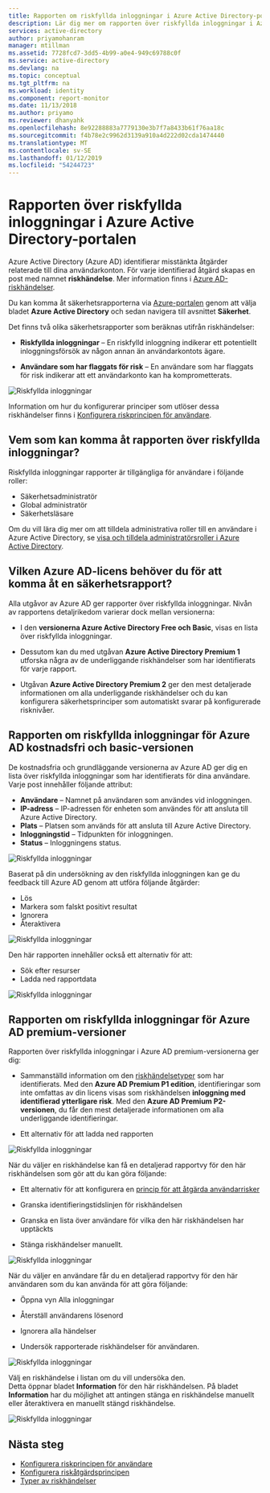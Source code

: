 ```yaml
---
title: Rapporten om riskfyllda inloggningar i Azure Active Directory-portalen | Microsoft Docs
description: Lär dig mer om rapporten över riskfyllda inloggningar i Azure Active Directory-portalen
services: active-directory
author: priyamohanram
manager: mtillman
ms.assetid: 7728fcd7-3dd5-4b99-a0e4-949c69788c0f
ms.service: active-directory
ms.devlang: na
ms.topic: conceptual
ms.tgt_pltfrm: na
ms.workload: identity
ms.component: report-monitor
ms.date: 11/13/2018
ms.author: priyamo
ms.reviewer: dhanyahk
ms.openlocfilehash: 8e92288883a7779130e3b7f7a8433b61f76aa18c
ms.sourcegitcommit: f4b78e2c9962d3139a910a4d222d02cda1474440
ms.translationtype: MT
ms.contentlocale: sv-SE
ms.lasthandoff: 01/12/2019
ms.locfileid: "54244723"
---
```

# <a name="risky-sign-ins-report-in-the-azure-active-directory-portal"></a>Rapporten över riskfyllda inloggningar i Azure Active Directory-portalen

Azure Active Directory (Azure AD) identifierar misstänkta åtgärder relaterade till dina användarkonton. För varje identifierad åtgärd skapas en post med namnet **riskhändelse**. Mer information finns i [Azure AD-riskhändelser](concept-risk-events.md). 

Du kan komma åt säkerhetsrapporterna via [Azure-portalen](https://portal.azure.com) genom att välja bladet **Azure Active Directory** och sedan navigera till avsnittet **Säkerhet**. 

Det finns två olika säkerhetsrapporter som beräknas utifrån riskhändelser:

- **Riskfyllda inloggningar** – En riskfylld inloggning indikerar ett potentiellt inloggningsförsök av någon annan än användarkontots ägare.

- **Användare som har flaggats för risk** – En användare som har flaggats för risk indikerar att ett användarkonto kan ha komprometterats. 

![Riskfyllda inloggningar](./media/concept-risky-sign-ins/10.png)

Information om hur du konfigurerar principer som utlöser dessa riskhändelser finns i [Konfigurera riskprincipen för användare](../identity-protection/howto-user-risk-policy.md).  

## <a name="who-can-access-the-risky-sign-ins-report"></a>Vem som kan komma åt rapporten över riskfyllda inloggningar?

Riskfyllda inloggningar rapporter är tillgängliga för användare i följande roller:

- Säkerhetsadministratör
- Global administratör
- Säkerhetsläsare

Om du vill lära dig mer om att tilldela administrativa roller till en användare i Azure Active Directory, se [visa och tilldela administratörsroller i Azure Active Directory](https://docs.microsoft.com/azure/active-directory/users-groups-roles/directory-manage-roles-portal).

## <a name="what-azure-ad-license-do-you-need-to-access-a-security-report"></a>Vilken Azure AD-licens behöver du för att komma åt en säkerhetsrapport?  

Alla utgåvor av Azure AD ger rapporter över riskfyllda inloggningar. Nivån av rapportens detaljrikedom varierar dock mellan versionerna: 

- I den **versionerna Azure Active Directory Free och Basic**, visas en lista över riskfyllda inloggningar. 

- Dessutom kan du med utgåvan **Azure Active Directory Premium 1** utforska några av de underliggande riskhändelser som har identifierats för varje rapport. 

- Utgåvan **Azure Active Directory Premium 2** ger den mest detaljerade informationen om alla underliggande riskhändelser och du kan konfigurera säkerhetsprinciper som automatiskt svarar på konfigurerade risknivåer.

## <a name="risky-sign-ins-report-for-azure-ad-free-and-basic-edition"></a>Rapporten om riskfyllda inloggningar för Azure AD kostnadsfri och basic-versionen

De kostnadsfria och grundläggande versionerna av Azure AD ger dig en lista över riskfyllda inloggningar som har identifierats för dina användare. Varje post innehåller följande attribut:

- **Användare** – Namnet på användaren som användes vid inloggningen.
- **IP-adress** – IP-adressen för enheten som användes för att ansluta till Azure Active Directory.
- **Plats** – Platsen som används för att ansluta till Azure Active Directory.
- **Inloggningstid** – Tidpunkten för inloggningen.
- **Status** – Inloggningens status.

![Riskfyllda inloggningar](./media/concept-risky-sign-ins/01.png)

Baserat på din undersökning av den riskfyllda inloggningen kan ge du feedback till Azure AD genom att utföra följande åtgärder:

- Lös
- Markera som falskt positivt resultat
- Ignorera
- Återaktivera

![Riskfyllda inloggningar](./media/concept-risky-sign-ins/21.png)

Den här rapporten innehåller också ett alternativ för att:

- Sök efter resurser
- Ladda ned rapportdata

![Riskfyllda inloggningar](./media/concept-risky-sign-ins/93.png)

## <a name="risky-sign-ins-report-for-azure-ad-premium-editions"></a>Rapporten om riskfyllda inloggningar för Azure AD premium-versioner

Rapporten över riskfyllda inloggningar i Azure AD premium-versionerna ger dig:

- Sammanställd information om den [riskhändelsetyper](concept-risk-events.md) som har identifierats. Med den **Azure AD Premium P1 edition**, identifieringar som inte omfattas av din licens visas som riskhändelsen **inloggning med identifierad ytterligare risk**. Med den **Azure AD Premium P2-versionen**, du får den mest detaljerade informationen om alla underliggande identifieringar.

- Ett alternativ för att ladda ned rapporten

![Riskfyllda inloggningar](./media/concept-risky-sign-ins/456.png)

När du väljer en riskhändelse kan få en detaljerad rapportvy för den här riskhändelsen som gör att du kan göra följande:

- Ett alternativ för att konfigurera en [princip för att åtgärda användarrisker](../identity-protection/howto-user-risk-policy.md)  

- Granska identifieringstidslinjen för riskhändelsen  

- Granska en lista över användare för vilka den här riskhändelsen har upptäckts

- Stänga riskhändelser manuellt. 

![Riskfyllda inloggningar](./media/concept-risky-sign-ins/457.png)

När du väljer en användare får du en detaljerad rapportvy för den här användaren som du kan använda för att göra följande:

- Öppna vyn Alla inloggningar

- Återställ användarens lösenord

- Ignorera alla händelser

- Undersök rapporterade riskhändelser för användaren. 

![Riskfyllda inloggningar](./media/concept-risky-sign-ins/324.png)

Välj en riskhändelse i listan om du vill undersöka den.  
Detta öppnar bladet **Information** för den här riskhändelsen. På bladet **Information** har du möjlighet att antingen stänga en riskhändelse manuellt eller återaktivera en manuellt stängd riskhändelse. 

![Riskfyllda inloggningar](./media/concept-risky-sign-ins/325.png)

## <a name="next-steps"></a>Nästa steg

- [Konfigurera riskprincipen för användare](../identity-protection/howto-user-risk-policy.md)
- [Konfigurera riskåtgärdsprincipen](../identity-protection/howto-user-risk-policy.md)
- [Typer av riskhändelser](concept-risk-events.md)
